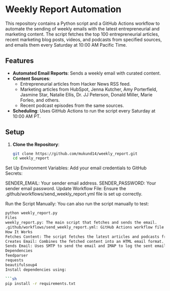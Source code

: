 # Weekly Report Automation

This repository contains a Python script and a GitHub Actions workflow to automate the sending of weekly emails with the latest entrepreneurial and marketing content. The script fetches the top 100 entrepreneurial articles, recent marketing blog posts, videos, and podcasts from specified sources, and emails them every Saturday at 10:00 AM Pacific Time.

## Features

- **Automated Email Reports**: Sends a weekly email with curated content.
- **Content Sources**:
  - Entrepreneurial articles from Hacker News RSS feed.
  - Marketing articles from HubSpot, Jenna Kutcher, Amy Porterfield, Jasmine Star, Natalie Ellis, Dr. JJ Peterson, Donald Miller, Marie Forleo, and others.
  - Recent podcast episodes from the same sources.
- **Scheduling**: Uses GitHub Actions to run the script every Saturday at 10:00 AM PT.

## Setup

1. **Clone the Repository**:
   ```sh
   git clone https://github.com/mukund14/weekly_report.git
   cd weekly_report
Set Up Environment Variables:
Add your email credentials to GitHub Secrets:

SENDER_EMAIL: Your sender email address.
SENDER_PASSWORD: Your sender email password.
Update Workflow File:
Ensure the .github/workflows/send_weekly_report.yml file is set up correctly.

Run the Script Manually:
You can also run the script manually to test:

```sh
python weekly_report.py
Files
weekly_report.py: The main script that fetches and sends the email.
.github/workflows/send_weekly_report.yml: GitHub Actions workflow file to schedule the script.
How It Works
Fetches Content: The script fetches the latest articles and podcasts from specified sources published in the past week.
Creates Email: Combines the fetched content into an HTML email format.
Sends Email: Uses SMTP to send the email and IMAP to log the sent email.
Dependencies
feedparser
requests
beautifulsoup4
Install dependencies using:

```sh
pip install -r requirements.txt

